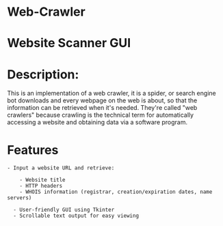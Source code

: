 # Web-Crawler

# Website Scanner GUI

# Description:

  This is an implementation of a web crawler, it is a spider, or search engine bot downloads and every webpage on the web is about, so that the information can be retrieved when it's needed. They're called "web crawlers" because crawling is the technical term for automatically accessing a website and obtaining data via a software program.

  # Features 
    - Input a website URL and retrieve:

        - Website title
        - HTTP headers
        - WHOIS information (registrar, creation/expiration dates, name servers)
        
      - User-friendly GUI using Tkinter
      - Scrollable text output for easy viewing
        

